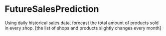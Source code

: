 # FutureSalesPrediction
Using daily historical sales data, forecast the total amount of products sold in every shop. [the list of shops and products slightly changes every month]
